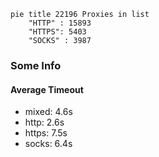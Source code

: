 
```mermaid
pie title 22196 Proxies in list
    "HTTP" : 15893
    "HTTPS": 5403
    "SOCKS" : 3987
```

### Some Info
#### Average Timeout

- mixed: 4.6s
- http: 2.6s
- https: 7.5s
- socks: 6.4s